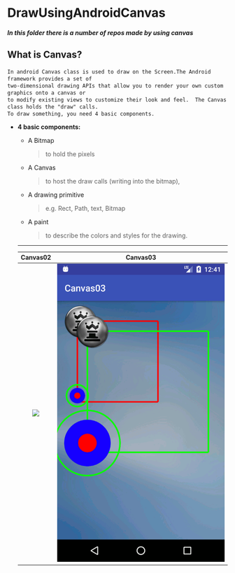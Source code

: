 # DrawUsingAndroidCanvas

##### In this  folder there is a number of repos made by using canvas

## What is Canvas?
```
In android Canvas class is used to draw on the Screen.The Android framework provides a set of 
two-dimensional drawing APIs that allow you to render your own custom graphics onto a canvas or 
to modify existing views to customize their look and feel.  The Canvas class holds the "draw" calls. 
To draw something, you need 4 basic components.
```
* **4 basic components:** 
  - A Bitmap 
    > to hold the pixels 
  - A Canvas 
    > to host the draw calls (writing into the bitmap), 
  - A drawing primitive 
    >e.g. Rect, Path, text, Bitmap 
  - A paint 
    > to describe the colors and styles for the drawing. 
  ---
    
    | Canvas02 | Canvas03|
    |:--------:|:--------:|
    | ![](canvas02.gif) | ![](canvas03.gif) |
